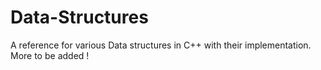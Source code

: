 # Data-Structures
A reference for various Data structures in C++ with their implementation. More to be added !
